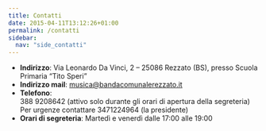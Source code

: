 ```yaml
---
title: Contatti
date: 2015-04-11T13:12:26+01:00
permalink: /contatti
sidebar:
  nav: "side_contatti"
---
```

- **Indirizzo**:  Via Leonardo Da Vinci, 2 – 25086 Rezzato (BS), presso Scuola Primaria “Tito Speri”
- **Indirizzo mail**: musica@bandacomunalerezzato.it
- **Telefono**:  
     388 9208642 (attivo solo durante gli orari di apertura della segreteria)  
     Per urgenze contattare 3471224964 (la presidente)
- **Orari di segreteria**:  Martedì e venerdì dalle 17:00 alle 19:00
